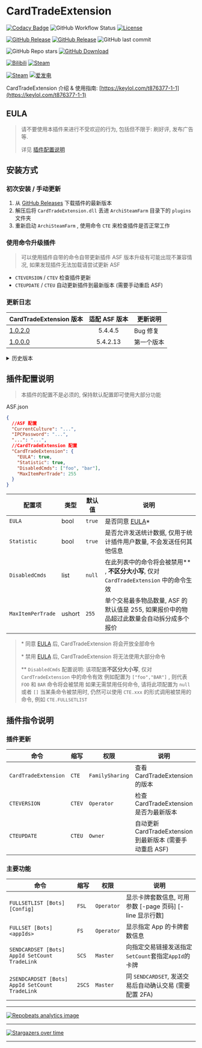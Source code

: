 # CardTradeExtension

[![Codacy Badge](https://app.codacy.com/project/badge/Grade/45b50288f8b14ebda915ed89e0382648)](https://www.codacy.com/gh/chr233/CardTradeExtension/dashboard)
![GitHub Workflow Status](https://img.shields.io/github/actions/workflow/status/chr233/CardTradeExtension/autobuild.yml?logo=github)
[![License](https://img.shields.io/github/license/chr233/CardTradeExtension?logo=apache)](https://github.com/chr233/CardTradeExtension/blob/master/license)

[![GitHub Release](https://img.shields.io/github/v/release/chr233/CardTradeExtension?logo=github)](https://github.com/chr233/CardTradeExtension/releases)
[![GitHub Release](https://img.shields.io/github/v/release/chr233/CardTradeExtension?include_prereleases&label=pre-release&logo=github)](https://github.com/chr233/CardTradeExtension/releases)
![GitHub last commit](https://img.shields.io/github/last-commit/chr233/CardTradeExtension?logo=github)

![GitHub Repo stars](https://img.shields.io/github/stars/chr233/CardTradeExtension?logo=github)
[![GitHub Download](https://img.shields.io/github/downloads/chr233/CardTradeExtension/total?logo=github)](https://img.shields.io/github/v/release/chr233/CardTradeExtension)

[![Bilibili](https://img.shields.io/badge/bilibili-Chr__-00A2D8.svg?logo=bilibili)](https://space.bilibili.com/5805394)
[![Steam](https://img.shields.io/badge/steam-Chr__-1B2838.svg?logo=steam)](https://steamcommunity.com/id/Chr_)

[![Steam](https://img.shields.io/badge/steam-donate-1B2838.svg?logo=steam)](https://steamcommunity.com/tradeoffer/new/?partner=221260487&token=xgqMgL-i)
[![爱发电](https://img.shields.io/badge/爱发电-chr__-ea4aaa.svg?logo=github-sponsors)](https://afdian.net/@chr233)

CardTradeExtension 介绍 & 使用指南: [https://keylol.com/t876377-1-1](https://keylol.com/t876377-1-1)

## EULA

> 请不要使用本插件来进行不受欢迎的行为, 包括但不限于: 刷好评, 发布广告 等.
>
> 详见 [插件配置说明](#插件配置说明)

## 安装方式

### 初次安装 / 手动更新

1. 从 [GitHub Releases](https://github.com/chr233/CardTradeExtension/releases) 下载插件的最新版本
2. 解压后将 `CardTradeExtension.dll` 丢进 `ArchiSteamFarm` 目录下的 `plugins` 文件夹
3. 重新启动 `ArchiSteamFarm` , 使用命令 `CTE` 来检查插件是否正常工作

### 使用命令升级插件

> 可以使用插件自带的命令自带更新插件
> ASF 版本升级有可能出现不兼容情况, 如果发现插件无法加载请尝试更新 ASF

- `CTEVERSION` / `CTEV` 检查插件更新
- `CTEUPDATE` / `CTEU` 自动更新插件到最新版本 (需要手动重启 ASF)

### 更新日志

| CardTradeExtension 版本                                                      | 适配 ASF 版本 | 更新说明   |
| ---------------------------------------------------------------------------- | :-----------: | ---------- |
| [1.0.2.0](https://github.com/chr233/CardTradeExtension/releases/tag/1.0.2.0) |    5.4.4.5    | Bug 修复   |
| [1.0.0.0](https://github.com/chr233/CardTradeExtension/releases/tag/1.0.0.0) |   5.4.2.13    | 第一个版本 |

<details>
  <summary>历史版本</summary>

| CardTradeExtension 版本 | 依赖 ASF 版本 | 5.3.1.2 | 5.3.2.4 | 5.4.0.3 | 5.4.1.11 |
| ----------------------- | :-----------: | :-----: | :-----: | :-----: | :------: |
| -                       |       -       |   ❌    |   ❌    |   ✔️    |    ✔️    |

</details>

## 插件配置说明

> 本插件的配置不是必须的, 保持默认配置即可使用大部分功能

ASF.json

```json
{
  //ASF 配置
  "CurrentCulture": "...",
  "IPCPassword": "...",
  "...": "...",
  //CardTradeExtension 配置
  "CardTradeExtension": {
    "EULA": true,
    "Statistic": true,
    "DisabledCmds": ["foo", "bar"],
    "MaxItemPerTrade": 255
  }
}
```

| 配置项            | 类型   | 默认值 | 说明                                                                                      |
| ----------------- | ------ | ------ | ----------------------------------------------------------------------------------------- |
| `EULA`            | bool   | `true` | 是否同意 [EULA](#EULA)\*                                                                  |
| `Statistic`       | bool   | `true` | 是否允许发送统计数据, 仅用于统计插件用户数量, 不会发送任何其他信息                        |
| `DisabledCmds`    | list   | `null` | 在此列表中的命令将会被禁用\*\* , **不区分大小写**, 仅对 `CardTradeExtension` 中的命令生效 |
| `MaxItemPerTrade` | ushort | `255`  | 单个交易最多物品数量, ASF 的默认值是 255, 如果报价中的物品超过此数量会自动拆分成多个报价  |

> \* 同意 [EULA](#EULA) 后, CardTradeExtension 将会开放全部命令
>
> \* 禁用 [EULA](#EULA) 后, CardTradeExtension 将无法使用大部分命令
>
> \*\* `DisabledCmds` 配置说明: 该项配置**不区分大小写**, 仅对 `CardTradeExtension` 中的命令有效
> 例如配置为 `["foo","BAR"]` , 则代表 `FOO` 和 `BAR` 命令将会被禁用
> 如果无需禁用任何命令, 请将此项配置为 `null` 或者 `[]`
> 当某条命令被禁用时, 仍然可以使用 `CTE.xxx` 的形式调用被禁用的命令, 例如 `CTE.FULLSETLIST`

## 插件指令说明

### 插件更新

| 命令                 | 缩写   | 权限            | 说明                                                      |
| -------------------- | ------ | --------------- | --------------------------------------------------------- |
| `CardTradeExtension` | `CTE`  | `FamilySharing` | 查看 CardTradeExtension 的版本                            |
| `CTEVERSION`         | `CTEV` | `Operator`      | 检查 CardTradeExtension 是否为最新版本                    |
| `CTEUPDATE`          | `CTEU` | `Owner`         | 自动更新 CardTradeExtension 到最新版本 (需要手动重启 ASF) |

### 主要功能

| 命令                                           | 缩写   | 权限       | 说明                                                         |
| ---------------------------------------------- | ------ | ---------- | ------------------------------------------------------------ |
| `FULLSETLIST [Bots] [Config]`                  | `FSL`  | `Operator` | 显示卡牌套数信息, 可用参数 \[-page 页码\] \[-line 显示行数\] |
| `FULLSET [Bots] <appIds>`                      | `FS`   | `Operator` | 显示指定 App 的卡牌套数信息                                  |
| `SENDCARDSET [Bots] AppId SetCount TradeLink`  | `SCS`  | `Master`   | 向指定交易链接发送指定`SetCount`套指定`AppId`的卡牌          |
| `2SENDCARDSET [Bots] AppId SetCount TradeLink` | `2SCS` | `Master`   | 同 `SENDCARDSET`, 发送交易后自动确认交易 (需要配置 2FA)      |

---

[![Repobeats analytics image](https://repobeats.axiom.co/api/embed/c7bad85b243c7305a5de1fa591469f64125c4048.svg "Repobeats analytics image")](https://github.com/chr233/CardTradeExtension/pulse)

---

[![Stargazers over time](https://starchart.cc/chr233/CardTradeExtension.svg)](https://github.com/chr233/CardTradeExtension/stargazers)

---
